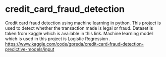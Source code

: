 # credit_card_fraud_detection
Credit card fraud detection using machine learning in python. This project is used to detect whether the transaction made is legal or fraud. Dataset is taken from kaggle which is available in this link. Machine learning model which is used in this project is Logistic Regression .
https://www.kaggle.com/code/gpreda/credit-card-fraud-detection-predictive-models/input
